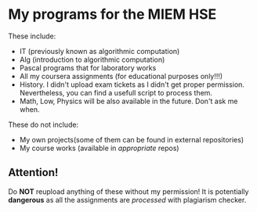 # My programs for the MIEM HSE
These include:
- IT (previously known as algorithmic computation)
- Alg (introduction to algorithmic computation)
- Pascal programs that for laboratory works
- All my coursera assignments (for educational purposes only!!!)
- History. I didn't upload exam tickets as I didn't get proper permission. Nevertheless, you can find a usefull script to process them.
- Math, Low, Physics will be also available in the future. Don't ask me when.

These do not include:
- My own projects(some of them can be found in external repositories)
- My course works (available in *appropriate* repos)

## Attention!
Do **NOT** reupload anything of these without my permission! It is potentially **dangerous** as all the assignments are *processed* with plagiarism checker.
